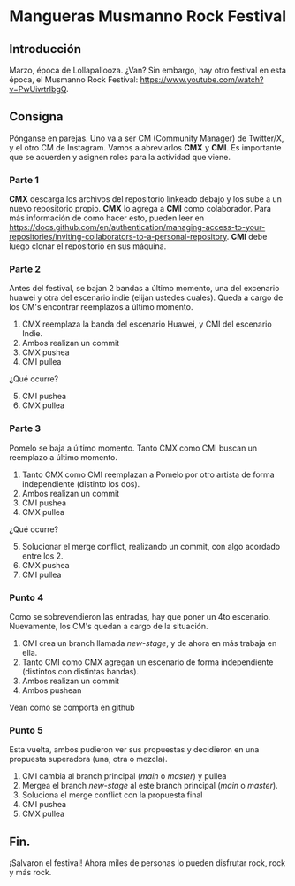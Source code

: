 # Mangueras Musmanno Rock Festival

## Introducción
Marzo, época de Lollapallooza. ¿Van? Sin embargo, hay otro festival en esta época, el Musmanno Rock Festival: https://www.youtube.com/watch?v=PwUiwtrIbgQ.

## Consigna
Pónganse en parejas. Uno va a ser CM (Community Manager) de Twitter/X, y el otro CM de Instagram. Vamos a abreviarlos **CMX** y **CMI**. Es importante que se acuerden y asignen roles para la actividad que viene.

### Parte 1
**CMX** descarga los archivos del repositorio linkeado debajo y los sube a un nuevo repositorio propio. **CMX** lo agrega a **CMI** como colaborador. Para más información de como hacer esto, pueden leer en https://docs.github.com/en/authentication/managing-access-to-your-repositories/inviting-collaborators-to-a-personal-repository. **CMI** debe luego clonar el repositorio en sus máquina.

### Parte 2
Antes del festival, se bajan 2 bandas a último momento, una del excenario huawei y otra del escenario indie (elijan ustedes cuales). Queda a cargo de los CM's encontrar reemplazos a último momento. 
1. CMX reemplaza la banda del escenario Huawei, y CMI del escenario Indie.
2. Ambos realizan un commit
3. CMX pushea
4. CMI pullea

¿Qué ocurre? 

5. CMI pushea
6. CMX pullea

### Parte 3
Pomelo se baja a último momento. Tanto CMX como CMI buscan un reemplazo a último momento.
1. Tanto CMX como CMI reemplazan a Pomelo por otro artista de forma independiente (distinto los dos).
2. Ambos realizan un commit
3. CMI pushea
4. CMX pullea

¿Qué ocurre?

5. Solucionar el merge conflict, realizando un commit, con algo acordado entre los 2.
6. CMX pushea
7. CMI pullea

### Punto 4
Como se sobrevendieron las entradas, hay que poner un 4to escenario. Nuevamente, los CM's quedan a cargo de la situación.

1. CMI crea un branch llamada *new-stage*, y de ahora en más trabaja en ella.
2. Tanto CMI como CMX agregan un escenario de forma independiente (distintos con distintas bandas).
3. Ambos realizan un commit
4. Ambos pushean

Vean como se comporta en github

### Punto 5
Esta vuelta, ambos pudieron ver sus propuestas y decidieron en una propuesta superadora (una, otra o mezcla).

1. CMI cambia al branch principal (*main* o *master*) y pullea
2. Mergea el branch *new-stage* al este branch principal (*main* o *master*).
3. Soluciona el merge conflict con la propuesta final
4. CMI pushea
5. CMX pullea

## Fin.

¡Salvaron el festival! Ahora miles de personas lo pueden disfrutar rock, rock y más rock.